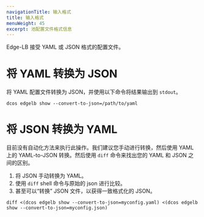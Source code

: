 ```yaml
---
navigationTitle: 输入格式
title: 输入格式
menuWeight: 45
excerpt: 池配置文件格式信息
---
```



Edge-LB 接受 YAML 或 JSON 格式的配置文件。

# 将 YAML 转换为 JSON

将 YAML 配置文件转换为 JSON，并使用以下命令将结果输出到 `stdout`。

`dcos edgelb show --convert-to-json=/path/to/yaml`

# 将 JSON 转换为 YAML

目前没有自动化方法来执行此操作。我们建议您手动进行转换，然后使用 YAML 上的 YAML-to-JSON 转换。然后使用 `diff` 命令来找出您的 YAML 和 JSON 之间的区别。

1. 将 JSON 手动转换为 YAML。
2. 使用 `diff` shell 命令与原始的 json 进行比较。
3. 甚至可以“转换” JSON 文件，以获得一致格式化的 JSON。

```
diff <(dcos edgelb show --convert-to-json=myconfig.yaml) <(dcos edgelb show --convert-to-json=myconfig.json)
```
